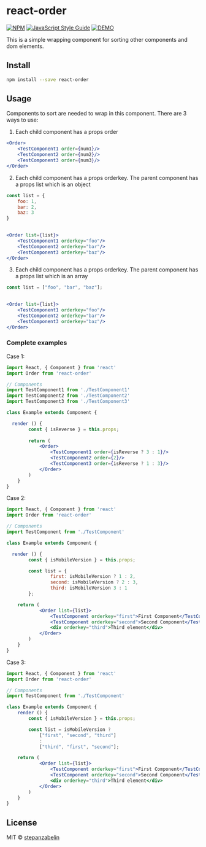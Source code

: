 # react-order

> 
[![NPM](https://img.shields.io/npm/v/react-order.svg)](https://www.npmjs.com/package/react-order) [![JavaScript Style Guide](https://img.shields.io/badge/code_style-standard-brightgreen.svg)](https://standardjs.com) [![DEMO](https://img.shields.io/badge/-demo-blue.svg)](https://stepanzabelin.github.io/react-order/)

This is a simple wrapping component for sorting other components and dom elements.


## Install

```bash
npm install --save react-order
```

## Usage

Components to sort are needed to wrap in this component.
There are 3 ways to use:

1. Each child component has a props order

```jsx
<Order>
	<TestComponent1 order={num1}/>
	<TestComponent2 order={num2}/>
	<TestComponent3 order={num3}/>
</Order>
```


2. Each child component has a props orderkey. The parent component has a props list which is an object

```jsx
const list = {
	foo: 1,
	bar: 2,
	baz: 3
}
```
```jsx
		
<Order list={list}>
	<TestComponent1 orderkey="foo"/>
	<TestComponent2 orderkey="bar"/>
	<TestComponent3 orderkey="baz"/>
</Order>
```

3. Each child component has a props orderkey. The parent component has a props list which is an array

```jsx
const list = ["foo", "bar", "baz"]; 
```
```jsx
		
<Order list={list}>
	<TestComponent1 orderkey="foo"/>
	<TestComponent2 orderkey="bar"/>
	<TestComponent3 orderkey="baz"/>
</Order>
```

### Complete examples

Case 1:

```jsx
import React, { Component } from 'react'
import Order from 'react-order'

// Components
import TestComponent1 from './TestComponent1'
import TestComponent2 from './TestComponent2'
import TestComponent3 from './TestComponent3'

class Example extends Component {

  render () {
		const { isReverse } = this.props;
		
		return (
			<Order>
				<TestComponent1 order={isReverse ? 3 : 1}/>
				<TestComponent2 order={2}/>
				<TestComponent3 order={isReverse ? 1 : 3}/>
			</Order>
		)
	}
}
```

Case 2:

```jsx
import React, { Component } from 'react'
import Order from 'react-order'

// Components
import TestComponent from './TestComponent'

class Example extends Component {

  render () {
		const { isMobileVersion } = this.props;

		const list = {
				first: isMobileVersion ? 1 : 2, 
				second: isMobileVersion ? 2 : 3, 
				third: isMobileVersion 3 : 1
		};

    return (
			<Order list={list}>
				<TestComponent orderkey="first">First Component</TestComponent>
				<TestComponent orderkey="second">Second Component</TestComponent>
				<div orderkey="third">Third element</div>
			</Order>
		)
	}
}
```

Case 3:

```jsx
import React, { Component } from 'react'
import Order from 'react-order'

// Components
import TestComponent from './TestComponent'

class Example extends Component {
	render () {
		const { isMobileVersion } = this.props;

		const list = isMobileVersion ? 
			["first", "second", "third"] 
			: 
			["third", "first", "second"];

    return (
			<Order list={list}>
				<TestComponent orderkey="first">First Component</TestComponent>	
				<TestComponent orderkey="second">Second Component</TestComponent>	
				<div orderkey="third">Third element</div>	
			</Order>
		)
	}
}
```


## License

MIT © [stepanzabelin](https://github.com/stepanzabelin)
